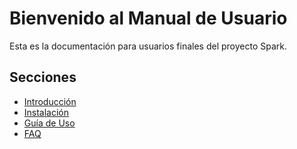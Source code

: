 # Bienvenido al Manual de Usuario
Esta es la documentación para usuarios finales del proyecto Spark.

## Secciones

- [Introducción](introduccion.md)
- [Instalación](instalacion.md)
- [Guía de Uso](guia-de-uso.md)
- [FAQ](faq.md)
